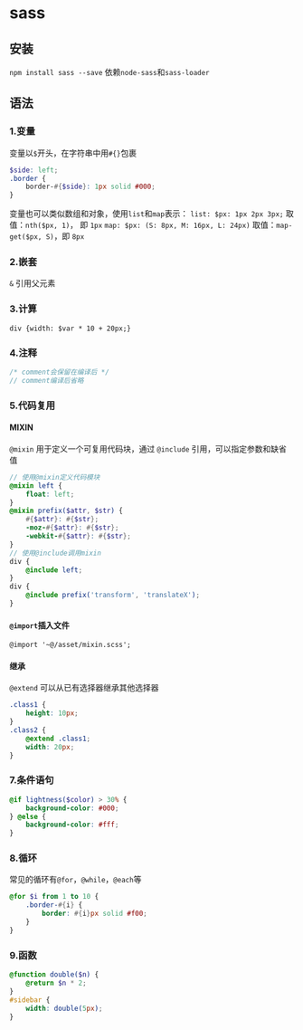 # sass

## 安装

`npm install sass --save`
依赖`node-sass`和`sass-loader`

## 语法

### 1.变量

变量以`$`开头，在字符串中用`#{}`包裹

```scss
$side: left;
.border {
    border-#{$side}: 1px solid #000;
}
```

变量也可以类似数组和对象，使用`list`和`map`表示：
`list: $px: 1px 2px 3px;` 取值：`nth($px, 1)`， 即 `1px`
`map: $px: (S: 8px, M: 16px, L: 24px)` 取值：`map-get($px, S)`，即 `8px`

### 2.嵌套

`&` 引用父元素

### 3.计算

`div {width: $var * 10 + 20px;}`

### 4.注释

```scss
/* comment会保留在编译后 */
// comment编译后省略
```

### 5.代码复用

#### MIXIN

`@mixin` 用于定义一个可复用代码块，通过 `@include` 引用，可以指定参数和缺省值

```scss
// 使用@mixin定义代码模块
@mixin left {
    float: left;
}
@mixin prefix($attr, $str) {
    #{$attr}: #{$str};
    -moz-#{$attr}: #{$str};
    -webkit-#{$attr}: #{$str};
}
// 使用@include调用mixin
div {
    @include left;
}
div {
    @include prefix('transform', 'translateX');
}
```

#### `@import`插入文件

`@import '~@/asset/mixin.scss';`

#### 继承

`@extend` 可以从已有选择器继承其他选择器

```scss
.class1 {
    height: 10px;
}
.class2 {
    @extend .class1;
    width: 20px;
}
```

### 7.条件语句

```scss
@if lightness($color) > 30% {
    background-color: #000;
} @else {
    background-color: #fff;
}
```

### 8.循环

常见的循环有`@for`，`@while`，`@each`等

```scss
@for $i from 1 to 10 {
    .border-#{i} {
        border: #{i}px solid #f00;
    }
}
```

### 9.函数

```scss
@function double($n) {
    @return $n * 2;
}
#sidebar {
    width: double(5px);
}
```

